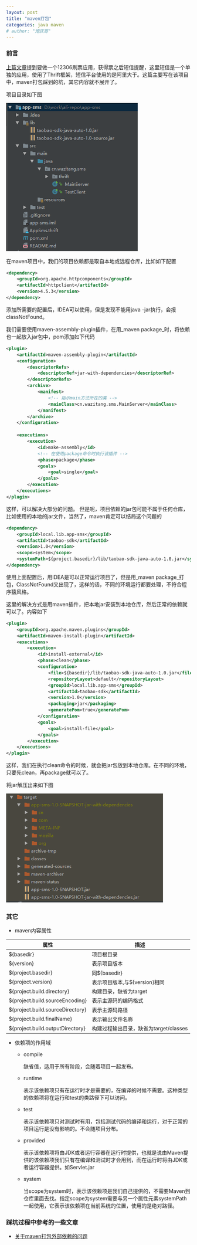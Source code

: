 ```yaml
---
layout: post
title: "maven打包"
categories: java maven
# author: "炮灰哥"
---
```


### 前言

[上篇文章](/java/spring/https/2017/09/15/12306-java-https.html 'java导入cer证书')提到要做一个12306刷票应用，获得票之后短信提醒，这里短信是一个单独的应用，使用了Thrift框架，短信平台使用的是阿里大于。这篇主要写在该项目中，maven打包踩到的坑，其它内容就不展开了。

项目目录如下图

![project](/images/maven-package-01.png)

在maven项目中，我们的项目依赖都是取自本地或远程仓库，比如如下配置

```xml
<dependency>
    <groupId>org.apache.httpcomponents</groupId>
    <artifactId>httpclient</artifactId>
    <version>4.5.3</version>
</dependency>
```

添加所需要的配置后，IDEA可以使用，但是发现不能用java -jar执行，会报classNotFound。

我们需要使用maven-assembly-plugin插件，在用_maven package_时，将依赖也一起放入jar包中，pom添加如下代码

```xml
<plugin>
    <artifactId>maven-assembly-plugin</artifactId>
    <configuration>
        <descriptorRefs>
            <descriptorRef>jar-with-dependencies</descriptorRef>
        </descriptorRefs>
        <archive>
            <manifest>
                <!-- 指示main方法所在的类 -->
                <mainClass>cn.wazitang.sms.MainServer</mainClass>
            </manifest>
        </archive>
    </configuration>

    <executions>
        <execution>
            <id>make-assembly</id>
            <!-- 在使用package命令时执行该插件 -->
            <phase>package</phase>
            <goals>
                <goal>single</goal>
            </goals>
        </execution>
    </executions>
</plugin>
```

这样，可以解决大部分的问题。
但是呢，项目依赖的jar包可能不属于任何仓库，比如使用的本地的jar文件，当然了，maven肯定可以结局这个问题的

```xml
<dependency>
    <groupId>local.lib.app-sms</groupId>
    <artifactId>taobao-sdk</artifactId>
    <version>1.0</version>
    <scope>system</scope>
    <systemPath>${project.basedir}/lib/taobao-sdk-java-auto-1.0.jar</systemPath>
</dependency>
```

使用上面配置后，用IDEA是可以正常运行项目了，但是用_maven package_打包，ClassNotFound又出现了，这样的话，不同的环境运行都要处理，不符合程序猿风格。

这里的解决方式是用maven插件，把本地jar安装到本地仓库，然后正常的依赖就可以了。内容如下

```xml
<plugin>
    <groupId>org.apache.maven.plugins</groupId>
    <artifactId>maven-install-plugin</artifactId>
    <executions>
        <execution>
            <id>install-external</id>
            <phase>clean</phase>
            <configuration>
                <file>${basedir}/lib/taobao-sdk-java-auto-1.0.jar</file>
                <repositoryLayout>default</repositoryLayout>
                <groupId>local.lib.app-sms</groupId>
                <artifactId>taobao-sdk</artifactId>
                <version>1.0</version>
                <packaging>jar</packaging>
                <generatePom>true</generatePom>
            </configuration>
            <goals>
                <goal>install-file</goal>
            </goals>
        </execution>
    </executions>
</plugin>
```

这样，我们在执行clean命令的时候，就会把jar包放到本地仓库。在不同的环境，只要先clean，再package就可以了。

将jar解压出来如下图

![jar](/images/maven-package-02.png)

### 其它

- maven内容属性

|属性                                 |描述                                 |
|-------------------------------------|------------------------------------|
|${basedir}                           |项目根目录                           | 
|${version}                           |表示项目版本                          |
|${project.basedir}                   |同${basedir}                         |
|${project.version}                   |表示项目版本,与${version}相同         |
|${project.build.directory}           |构建目录，缺省为target               |
|${project.build.sourceEncoding}      |表示主源码的编码格式                  |
|${project.build.sourceDirectory}     |表示主源码路径                        |
|${project.build.finalName}           |表示输出文件名称                      |
|${project.build.outputDirectory}     |构建过程输出目录，缺省为target/classes |

- 依赖项的作用域

    - compile

        缺省值，适用于所有阶段，会随着项目一起发布。

    - runtime

        表示该依赖项只有在运行时才是需要的，在编译的时候不需要。这种类型的依赖项将在运行和test的类路径下可以访问。

    - test

        表示该依赖项只对测试时有用，包括测试代码的编译和运行，对于正常的项目运行是没有影响的。不会随项目分布。

    - provided

        表示该依赖项将由JDK或者运行容器在运行时提供，也就是说由Maven提供的该依赖项我们只有在编译和测试时才会用到，而在运行时将由JDK或者运行容器提供。如Servlet.jar

    - system

        当scope为system时，表示该依赖项是我们自己提供的，不需要Maven到仓库里面去找。指定scope为system需要与另一个属性元素systemPath一起使用，它表示该依赖项在当前系统的位置，使用的是绝对路径。

### 踩坑过程中参考的一些文章

- [关于maven打包外部依赖的问题](http://blog.csdn.net/demo_zj/article/details/47344505)